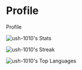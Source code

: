 # Profile
Profile

              

![ush-1010's Stats](https://github-readme-stats.vercel.app/api?username=ush-1010&theme=tokyonight&show_icons=true&hide_border=false&count_private=false)

![ush-1010's Streak](https://github-readme-streak-stats.herokuapp.com/?user=ush-1010&theme=tokyonight&hide_border=false)

![ush-1010's Top Languages](https://github-readme-stats.vercel.app/api/top-langs/?username=ush-1010&theme=tokyonight&show_icons=true&hide_border=false&layout=compact)

